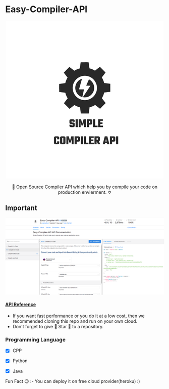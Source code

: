 # Easy-Compiler-API
<p align="center">
  <img src="assets/Simple Compiler API.png" />
  <p align="center">🚀  Open Source Compiler API which help you by compile your code on production envierment. ✡️ </p>
</p>


## Important

<p align="center">
  <img src="assets/rapid1.png" />
</p>

  
#### [API Reference](https://rapidapi.com/codewithvk/api/easy-compiler-api/)
 - If you want fast performance or you do it at a low cost, then we recommended cloning this repo and run on your own cloud.
 - Don't forget to give 🌟 Star  🌟 to a repository.

### Programming Language 
- [x] CPP
- [x] Python
- [x] Java<br />


 Fun Fact 😉 :- You can deploy it on free cloud provider(heroku) :)
